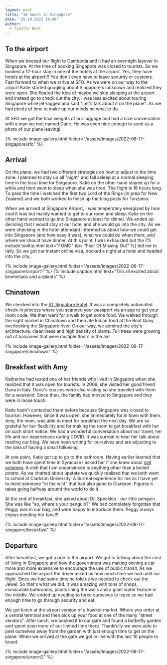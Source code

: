 ```yaml
---
layout: post
title: "16 hours in Singapore"
date: '25.10.2022 10:48'
author:
  - Timothy Best
---
```


## To the airport

When we booked our flight to Cambodia and it had an overnight layover in Singapore. At the time of booking Singapore was closed to tourists. So we booked a 12-hour stay in one of the hotels at the airport. Yes, they have hotels at the airport!!! You don't even have to leave security or customs. Fast forward to when we arrive at SFO. As we were on our way to the airport Katie started googling about Singapore's lockdown and realized they were open. She floated the idea of maybe we skip sleeping at the airport and instead go to check out the city. I was less excited about touring Singapore while jet-lagged and said "Let's talk about it on the plane". As we had plenty of time to make up our minds on what to do.

At SFO we got the final weights of our luggage and had a nice conversation with a man we met named Dane. He was even nice enough to send us a photo of our plane leaving!

{% include image-gallery.html folder="/assets/images/2022-08-17-singapore/sfo" %}


## Arrival

On the plane, we had two different strategies on how to adjust to the time zone. I planned to stay up all "night" and fall asleep at a normal sleeping time in the local time for Singapore. Katie on the other hand stayed up for a while and then went to sleep when she was tired. The flight is 16 hours long. To pass the time I watched the first two Lord of the Rings (in prep for New Zealand) and we both worked to finish up the blog posts for Tanzania.

When we arrived at Singapore Airport, I was temperately energized by how cool it was but mainly wanted to get to our room and sleep. Katie on the other hand wanted to go into Singapore at least for dinner. We ended up deciding that I would stay at our hotel and she would go into the city. As we were checking in the hotel attendant informed us about how we could get into Singapore (and how easy it was), what we could do when there, and where we should have dinner. At this point, I was exhausted but the {% include tooltip.html text="FOMO" tip= "Fear Of Missing Out" %} led me to rally. So we got our instant online visa, booked a night at a hotel and headed into the city. 

{% include image-gallery.html folder="/assets/images/2022-08-17-singapore/airport1" %}
{% include caption.html text="Tim all excited about bromeliads and airplants" %}

## Chinatown

We checked into the [ST Signature Hotel](https://stsignature.com/). It was a completely automated check-in process where you scanned your passport via an app to get your room code.  We then went for a walk to get some food. We walked through the night market in Chinatown and then ate Indian food at the Boat Quay overlooking the Singapore river. On our way, we admired the city's architecture, cleanliness and high density of plants. Full trees were growing out of balconies that were multiple floors in the air!

{% include image-gallery.html folder="/assets/images/2022-08-17-singapore/chinatown" %}

## Breakfast with Amy

Katherine had texted one of her friends who lived in Singapore when she realized that it was open for tourists. In 2009, she visited her good friend Daria in Italy. Daria's cousins were also visiting so she traveled with them for a weekend. Since then, the family had moved to Singapore and they were in loose touch. 

Katie hadn't contacted them before because Singapore was closed to tourism. However, since it was open, she immediately for in town with them. Amy, the mom, was able to meet for breakfast the next day. We are so grateful for her flexibility and for making the room to get breakfast with her on such short notice. We had a wonderful conversation about our travel, her life and our experiences during COVID. It was surreal to hear her talk about reading our blog. We have been writing for ourselves and are adjusting to the idea of having a small following. 

At one point, Katie got up to go to the bathroom. Having earlier learned that we both have spent time in Syracuse I asked her if she knew about [salt potatoes](https://www.allrecipes.com/article/what-are-syracuse-salt-potatoes/). A dish that I am unconvinced is anything other than a boiled potato. As we chatted about upstate we quickly realized that we both went to school at Clarkson University. A Surreal experience for me as I have yet to meet someone "in the wild" that had also gone to Clarkson. Figures it takes going halfway around the world to do it.

At the end of breakfast, she asked about Dr. Speckles - our little penguin. She was like "so, where's your penguin?" We had completely forgotten that Peggy was in our bag, and were happy to introduce them. Peggy always enjoys meeting her fans!!!

{% include image-gallery.html folder="/assets/images/2022-08-17-singapore/breakfast" %}

## Departure

After breakfast, we got a ride to the airport. We got to talking about the cost of living in Singapore and how the government was making owning a car more and more expensive to encourage the use of public transit. As we approached the airport the driver asked us how much time we had until our flight. Since we had some time he told us we needed to check out the Jewel. So that's what we did. It was amazing with tons of shops, immaculate bathrooms, plants lining the walls and a giant water feature in the middle. We ended up needing to force ourselves to leave so we had enough time to go through security and eat. 

We got lunch at the airport version of a hawker market. Where you order at a central terminal and then pick up your food at one of the many "street vendors". After lunch, we booked it to our gate and found a butterfly garden and spent even more of our limited time there. Thankfully we were able to peel ourselves away from the garden with just enough time to get on the plane. When we arrived at the gate we got in line with the last 10 people to board.

{% include image-gallery.html folder="/assets/images/2022-08-17-singapore/airport2" %}
